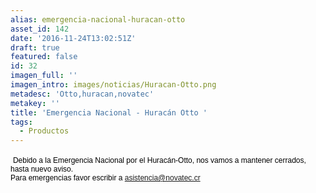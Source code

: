 ```yaml
---
alias: emergencia-nacional-huracan-otto
asset_id: 142
date: '2016-11-24T13:02:51Z'
draft: true
featured: false
id: 32
imagen_full: ''
imagen_intro: images/noticias/Huracan-Otto.png
metadesc: 'Otto,huracan,novatec'
metakey: ''
title: 'Emergencia Nacional - Huracán Otto '
tags:
  - Productos
---
```





<img src="images/noticias/NInews.jpg" alt="" />
<span style="color: #000000; font-family: Helvetica; font-size: 12px;">Debido a la Emergencia Nacional por el Huracán-Otto, nos vamos a mantener cerrados, hasta nuevo aviso.  </span>
<div style="color: #000000; font-family: Helvetica; font-size: 12px;">Para emergencias favor escribir a <a href="mailto:asistencia@novatec.cr">asistencia@novatec.cr</a></div>
<div style="color: #000000; font-family: Helvetica; font-size: 12px;"> </div>
<div style="color: #000000; font-family: Helvetica; font-size: 12px;"> </div>
<!--more-->
